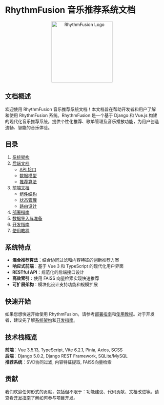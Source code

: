 # RhythmFusion 音乐推荐系统文档

<div align="center">
    <img src="https://via.placeholder.com/200x200.png?text=RhythmFusion" alt="RhythmFusion Logo" width="200"/>
</div>

## 文档概述

欢迎使用 RhythmFusion 音乐推荐系统文档！本文档旨在帮助开发者和用户了解和使用 RhythmFusion 系统。RhythmFusion 是一个基于 Django 和 Vue.js 构建的现代化音乐推荐系统，提供个性化推荐、歌单管理及音乐播放功能，为用户创造流畅、智能的音乐体验。

## 目录

1. [系统架构](architecture.md)
2. [后端文档](backend/index.md)
   - [API 接口](api_doc.md)
   - [数据模型](backend/models.md)
   - [推荐算法](backend/recommendation.md)
3. [前端文档](frontend/index.md)
   - [组件结构](frontend/components.md)
   - [状态管理](frontend/state.md)
   - [路由设计](frontend/routing.md)
4. [部署指南](deployment.md)
5. [数据导入与准备](data_preparation.md)
6. [开发指南](development.md)
7. [使用教程](user_guide.md)

## 系统特点

- **混合推荐算法**：结合协同过滤和内容特征的创新推荐方案
- **响应式前端**：基于 Vue 3 和 TypeScript 的现代化用户界面
- **RESTful API**：规范化的后端接口设计
- **高效索引**：使用 FAISS 向量检索实现快速推荐
- **可扩展架构**：模块化设计支持功能和规模扩展

## 快速开始

如果您想快速开始使用 RhythmFusion，请参考[部署指南](deployment.md)和[使用教程](user_guide.md)。对于开发者，建议先了解[系统架构](architecture.md)和[开发指南](development.md)。

## 技术栈概览

**前端**：Vue 3.5.13, TypeScript, Vite 6.2.1, Pinia, Axios, SCSS  
**后端**：Django 5.0.2, Django REST Framework, SQLite/MySQL  
**推荐系统**：SVD协同过滤, 内容特征提取, FAISS向量检索

## 贡献

我们欢迎任何形式的贡献，包括但不限于：功能建议、代码贡献、文档改进等。请查看[开发指南](development.md)了解如何参与项目开发。 